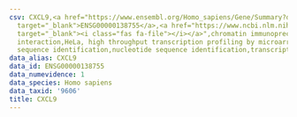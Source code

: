 ```yaml
---
csv: CXCL9,<a href="https://www.ensembl.org/Homo_sapiens/Gene/Summary?db=core;g=ENSG00000138755"
  target="_blank">ENSG00000138755</a>,<a href="https://www.ncbi.nlm.nih.gov/pubmed/17216044"
  target="_blank"><i class="fas fa-file"></i></a>",chromatin immunoprecipitation assay,direct
  interaction,HeLa, high throughput transcription profiling by microarray,nucleotide
  sequence identification,nucleotide sequence identification,transcriptional regulation,
data_alias: CXCL9
data_id: ENSG00000138755
data_numevidence: 1
data_species: Homo sapiens
data_taxid: '9606'
title: CXCL9
---
```

